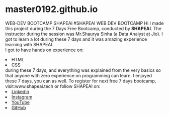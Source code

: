 # master0192.github.io
WEB-DEV BOOTCAMP SHAPEAI
#SHAPEAI WEB DEV BOOTCAMP
Hi I made this project during the 7 Days Free Bootcamp, conducted by <b> SHAPEAI</b>.
The instructor during the session was Mr.Shaurya Sinha (a Data Analyst at Jio). I got to learn a lot during these 7 days and it was amazing experience learning with SHAPEAI.
<br>I got to have hands on experience on:
<li>HTML
<li>CSS
<br>during these 7 days, and everything was explained from the very basics so that anyone with zero experience on programming can learn.
I enjoyed these 7 days, you can as well. To register for next free 7 days bootcamp, visit:www.shapeai.tech
or follow SHAPEAI on:
 <li><a href="https://in.linkedin.com/company/shapeai">LinkedIn</a>
 <li><a href="https://www.instagram.com/shape.ai/?hl=en">Instagram</a>
 <li><a href="https://www.youtube.com/channel/UCTUvDLTW9meuDXWcbmISPdA">YouTube</a>
 <li><a href="https://github.com/shapeai">GitHub</a>

